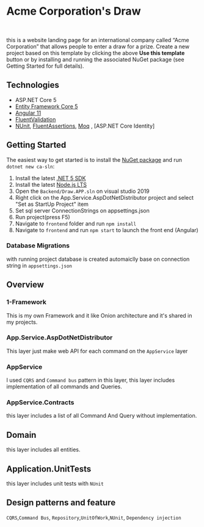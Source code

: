  
 # Acme Corporation's Draw 

<br/>

this is a website landing page for an international company called “Acme Corporation” that allows people to enter a draw for a prize. Create a new project based on this template by clicking the above **Use this template** button or by installing and running the associated NuGet package (see Getting Started for full details). 

## Technologies

* ASP.NET Core 5
* [Entity Framework Core 5](https://docs.microsoft.com/en-us/ef/core/)
* [Angular 11](https://angular.io/)
* [FluentValidation](https://fluentvalidation.net/)
* [NUnit](https://nunit.org/), [FluentAssertions](https://fluentassertions.com/), [Moq](https://github.com/moq) , [ASP.NET Core Identity]


## Getting Started

The easiest way to get started is to install the [NuGet package](https://www.nuget.org/packages/Clean.Architecture.Solution.Template) and run `dotnet new ca-sln`:

1. Install the latest [.NET 5 SDK](https://dotnet.microsoft.com/download/dotnet/5.0)
2. Install the latest [Node.js LTS](https://nodejs.org/en/)
3. Open the `Backend/Draw.APP.sln` on visual studio 2019
4. Right click on the App.Service.AspDotNetDistributor project and select "Set as StartUp Project" item
5. Set sql server ConnectionStrings on appsettings.json
6. Run project(press F5)
7. Navigate to `frontend` folder and run `npm install`
8. Navigate to `frontend` and run `npm start` to launch the front end (Angular)

### Database Migrations

with running project database is created automaiclly base on connection string in `appsettings.json`
## Overview

### 1-Framework

This is my own Framework and it like Onion architecture and it's shared in my projects.


### App.Service.AspDotNetDistributor

This layer just make web API for each command on the `AppService` layer 

### AppService

I used `CQRS` and `Command bus` pattern in this layer, this layer includes implementation of all commands and Queries.

### AppService.Contracts

this layer includes a list of all Command And Query without implementation.

## Domain

this layer includes all entities.

## Application.UnitTests

this layer includes unit tests with `NUnit`

## Design patterns and feature
`CQRS`,`Command Bus`, `Repository`,`UnitOfWork`,`NUnit`, `Dependency injection`